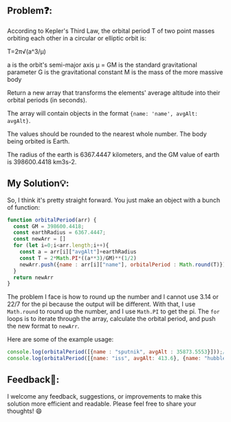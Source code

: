 ## Problem❓:

According to Kepler's Third Law, the orbital period T of two point masses orbiting each other in a circular or elliptic orbit is:

T=2π√(a^3/μ)

a is the orbit's semi-major axis
μ = GM is the standard gravitational parameter
G is the gravitational constant
M is the mass of the more massive body

Return a new array that transforms the elements' average altitude into their orbital periods (in seconds).

The array will contain objects in the format `{name: 'name', avgAlt: avgAlt}`.

The values should be rounded to the nearest whole number. The body being orbited is Earth.

The radius of the earth is 6367.4447 kilometers, and the GM value of earth is 398600.4418 km3s-2.



## My Solution💡:

So, I think it's pretty straight forward. You just make an object with a bunch of function:
```javascript
function orbitalPeriod(arr) {
  const GM = 398600.4418;
  const earthRadius = 6367.4447;
  const newArr = []
  for (let i=0;i<arr.length;i++){
    const a = arr[i]["avgAlt"]+earthRadius
    const T = 2*Math.PI*((a**3)/GM)**(1/2)
    newArr.push({name : arr[i]["name"], orbitalPeriod : Math.round(T)})
  }
  return newArr
}
```
The problem I face is how to round up the number and I cannot use 3.14 or 22/7 for the pi because the output will be different. With that, I use `Math.round` to round up the number, and I use `Math.PI` to get the pi. The `for` loops is to iterate through the array, calculate the orbital period, and push the new format to `newArr`.

Here are some of the example usage:
```javascript
console.log(orbitalPeriod([{name : "sputnik", avgAlt : 35873.5553}]));//Output [ { name: 'sputnik', orbitalPeriod: 86400 } ]
console.log(orbitalPeriod([{name: "iss", avgAlt: 413.6}, {name: "hubble", avgAlt: 556.7}, {name: "moon", avgAlt: 378632.553}]))//Output [ { name: 'iss', orbitalPeriod: 5557 }, { name: 'hubble', orbitalPeriod: 5734 }, { name: 'moon', orbitalPeriod: 2377399 } ]
```


## Feedback💬:

I welcome any feedback, suggestions, or improvements to make this solution more efficient and readable. Please feel free to share your thoughts! :smile:
